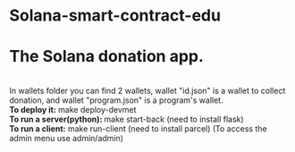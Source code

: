 # Solana-smart-contract-edu
<h1>The Solana donation app.</h1> <br>
In wallets folder you can find 2 wallets, wallet "id.json" is a wallet to collect donation, and wallet "program.json" is a program's wallet.<br>
<b>To deploy it:</b> make deploy-devmet <br>
<b> To run a server(python): </b> make start-back (need to install flask) <br>
<b>To run a client:</b> make run-client (need to install parcel) (To access the admin menu use admin/admin)
